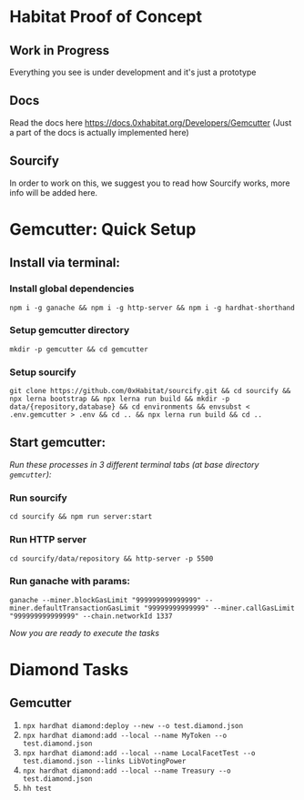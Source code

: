 # Habitat Proof of Concept

## Work in Progress
Everything you see is under development and it's just a prototype

## Docs
Read the docs here https://docs.0xhabitat.org/Developers/Gemcutter
(Just a part of the docs is actually implemented here)

## Sourcify
In order to work on this, we suggest you to read how Sourcify works, more info will be added here.

# Gemcutter: Quick Setup

## Install via terminal:

### Install global dependencies
```npm i -g ganache && npm i -g http-server && npm i -g hardhat-shorthand```

### Setup gemcutter directory
```mkdir -p gemcutter && cd gemcutter```

### Setup sourcify
```git clone https://github.com/0xHabitat/sourcify.git && cd sourcify && npx lerna bootstrap && npx lerna run build && mkdir -p data/{repository,database} && cd environments && envsubst < .env.gemcutter > .env && cd .. && npx lerna run build && cd ..```

## Start gemcutter:

*Run these processes in 3 different terminal tabs (at base directory `gemcutter`):*

### Run sourcify
```cd sourcify && npm run server:start```

### Run HTTP server
```cd sourcify/data/repository && http-server -p 5500```

### Run ganache with params:
```ganache --miner.blockGasLimit "999999999999999" --miner.defaultTransactionGasLimit "99999999999999" --miner.callGasLimit "999999999999999" --chain.networkId 1337```

*Now you are ready to execute the tasks*

# Diamond Tasks

## Gemcutter

1. ```npx hardhat diamond:deploy --new --o test.diamond.json```
2. ```npx hardhat diamond:add --local --name MyToken --o test.diamond.json```
3. ```npx hardhat diamond:add --local --name LocalFacetTest --o test.diamond.json --links LibVotingPower```
4. ```npx hardhat diamond:add --local --name Treasury --o test.diamond.json```
5. ```hh test```
